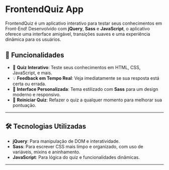# FrontendQuiz App

FrontendQuiz é um aplicativo interativo para testar seus conhecimentos em Front-End! Desenvolvido com **jQuery**, **Sass** e **JavaScript**, o aplicativo oferece uma interface amigável, transições suaves e uma experiência dinâmica para os usuários.

## 🚀 Funcionalidades

- 📝 **Quiz Interativo**: Teste seus conhecimentos em HTML, CSS, JavaScript, e mais.
- 💡 **Feedback em Tempo Real**: Veja imediatamente se sua resposta está certa ou errada.
- 🎨 **Interface Personalizada**: Tema estilizado com **Sass** para um design moderno e responsivo.
- 🔄 **Reiniciar Quiz**: Refazer o quiz a qualquer momento para melhorar sua pontuação.

---

## 🛠️ Tecnologias Utilizadas

- **jQuery**: Para manipulação de DOM e interatividade.
- **Sass**: Para escrever CSS mais limpo e organizado, com uso de variáveis, mixins e aninhamento.
- **JavaScript**: Para lógica do quiz e funcionalidades dinâmicas.

---

